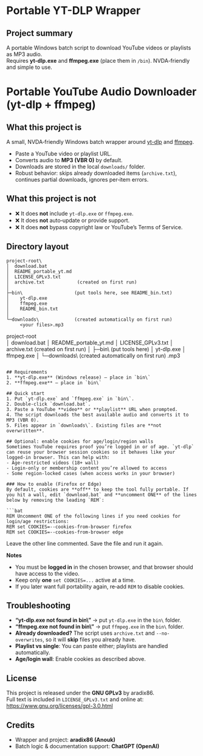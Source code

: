 # Portable YT-DLP Wrapper

## Project summary
A portable Windows batch script to download YouTube videos or playlists as MP3 audio.  
Requires **yt-dlp.exe** and **ffmpeg.exe** (place them in `/bin`). NVDA-friendly and simple to use.
          
# Portable YouTube Audio Downloader (yt-dlp + ffmpeg)

## What this project **is**
A small, NVDA‑friendly Windows batch wrapper around [yt-dlp](https://github.com/yt-dlp/yt-dlp) and [ffmpeg](https://ffmpeg.org/).
- Paste a YouTube video or playlist URL.
- Converts audio to **MP3 (VBR 0)** by default.
- Downloads are stored in the local `downloads/` folder.
- Robust behavior: skips already downloaded items (`archive.txt`), continues partial downloads, ignores per‑item errors.

## What this project **is not**
- ❌ It does **not** include `yt-dlp.exe` or `ffmpeg.exe`.
- ❌ It does **not** auto‑update or provide support.
- ❌ It does **not** bypass copyright law or YouTube’s Terms of Service.

## Directory layout
```
project-root\
│  download.bat
│  README_portable_yt.md
│  LICENSE_GPLv3.txt
│  archive.txt            (created on first run)
│
├─bin\                   (put tools here, see README_bin.txt)
│    yt-dlp.exe
│    ffmpeg.exe
│    README_bin.txt
│
└─downloads\             (created automatically on first run)
     <your files>.mp3
```
project-root\
│  download.bat
│  README_portable_yt.md
│  LICENSE_GPLv3.txt
│  archive.txt            (created on first run)
│
├─bin\                   (put tools here)
│    yt-dlp.exe
│    ffmpeg.exe
│
└─downloads\             (created automatically on first run)
     <your files>.mp3
```

## Requirements
1. **yt-dlp.exe** (Windows release) – place in `bin\`
2. **ffmpeg.exe** – place in `bin\`

## Quick start
1. Put `yt-dlp.exe` and `ffmpeg.exe` in `bin\`.
2. Double‑click `download.bat`.
3. Paste a YouTube **video** or **playlist** URL when prompted.
4. The script downloads the best available audio and converts it to MP3 (VBR 0).
5. Files appear in `downloads\`. Existing files are **not overwritten**.

## Optional: enable cookies for age/login/region walls
Sometimes YouTube requires proof you’re logged in or of age. `yt-dlp` can reuse your browser session cookies so it behaves like your logged‑in browser. This can help with:
- Age‑restricted videos (18+ wall)
- Login‑only or membership content you’re allowed to access
- Some region‑locked cases (when access works in your browser)

### How to enable (Firefox or Edge)
By default, cookies are **off** to keep the tool fully portable. If you hit a wall, edit `download.bat` and **uncomment ONE** of the lines below by removing the leading `REM`:

```bat
REM Uncomment ONE of the following lines if you need cookies for login/age restrictions:
REM set COOKIES=--cookies-from-browser firefox
REM set COOKIES=--cookies-from-browser edge
```

Leave the other line commented. Save the file and run it again.

**Notes**
- You must be **logged in** in the chosen browser, and that browser should have access to the video.
- Keep only **one** `set COOKIES=...` active at a time.
- If you later want full portability again, re‑add `REM` to disable cookies.

## Troubleshooting
- **“yt-dlp.exe not found in bin\”** → put `yt-dlp.exe` in the `bin\` folder.
- **“ffmpeg.exe not found in bin\”** → put `ffmpeg.exe` in the `bin\` folder.
- **Already downloaded?** The script uses `archive.txt` and `--no-overwrites`, so it will **skip** files you already have.
- **Playlist vs single**: You can paste either; playlists are handled automatically.
- **Age/login wall**: Enable cookies as described above.

## License
This project is released under the **GNU GPLv3** by aradix86.  
Full text is included in `LICENSE_GPLv3.txt` and online at: <https://www.gnu.org/licenses/gpl-3.0.html>

## Credits
- Wrapper and project: **aradix86 (Anouk)**
- Batch logic & documentation support: **ChatGPT (OpenAI)**
